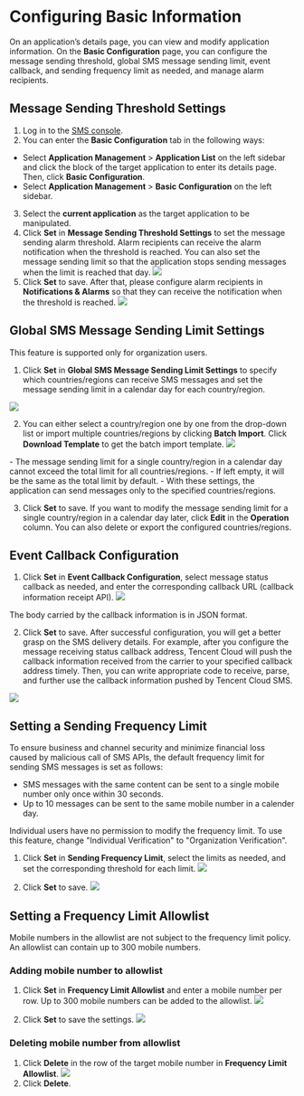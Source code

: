 # Configuring Basic Information
On an application’s details page, you can view and modify application information. On the **Basic Configuration** page, you can configure the message sending threshold, global SMS message sending limit, event callback, and sending frequency limit as needed, and manage alarm recipients.

## Message Sending Threshold Settings
1. Log in to the [SMS console](https://intl.cloud.tencent.com/login?s_url=https%3A%2F%2Fconsole.cloud.tencent.com%2Fsmsv2).
2. You can enter the **Basic Configuration** tab in the following ways:
- Select **Application Management** > **Application List** on the left sidebar and click the block of the target application to enter its details page. Then, click **Basic Configuration**.
- Select **Application Management** > **Basic Configuration** on the left sidebar.
3. Select the **current application** as the target application to be manipulated.
4. Click **Set** in **Message Sending Threshold Settings** to set the message sending alarm threshold. Alarm recipients can receive the alarm notification when the threshold is reached. You can also set the message sending limit so that the application stops sending messages when the limit is reached that day.
![](https://qcloudimg.tencent-cloud.cn/raw/dde38d44364076d2ce64eeb48ed90fc2.png)
5. Click **Set** to save.
After that, please configure alarm recipients in **Notifications & Alarms** so that they can receive the notification when the threshold is reached.
![](https://qcloudimg.tencent-cloud.cn/raw/bab6b1bc059170bad7612e7fe998911c.png)

## Global SMS Message Sending Limit Settings
<dx-alert infotype="notice" title="">
This feature is supported only for organization users.
</dx-alert>

1. Click **Set** in **Global SMS Message Sending Limit Settings** to specify which countries/regions can receive SMS messages and set the message sending limit in a calendar day for each country/region.

![](https://qcloudimg.tencent-cloud.cn/raw/004b0e6423c3214962c0d7cdad7ee984.png)

2. You can either select a country/region one by one from the drop-down list or import multiple countries/regions by clicking **Batch Import**. Click **Download Template** to get the batch import template.
![](https://qcloudimg.tencent-cloud.cn/raw/fd0ebeef9e68b6bd55e0b84e56010a7e.png)

<dx-alert infotype="notice" title="">
- The message sending limit for a single country/region in a calendar day cannot exceed the total limit for all countries/regions.
- If left empty, it will be the same as the total limit by default.
- With these settings, the application can send messages only to the specified countries/regions.
</dx-alert>

3. Click **Set** to save.
If you want to modify the message sending limit for a single country/region in a calendar day later, click **Edit** in the **Operation** column. You can also delete or export the configured countries/regions.

## Event Callback Configuration

1. Click **Set** in **Event Callback Configuration**, select message status callback as needed, and enter the corresponding callback URL (callback information receipt API).
![](https://qcloudimg.tencent-cloud.cn/raw/8df55c41c5d708b2199e21849f4bb879.png)

<dx-alert infotype="explain" title="">
The body carried by the callback information is in JSON format.
</dx-alert>

2. Click **Set** to save.
After successful configuration, you will get a better grasp on the SMS delivery details. For example, after you configure the message receiving status callback address, Tencent Cloud will push the callback information received from the carrier to your specified callback address timely. Then, you can write appropriate code to receive, parse, and further use the callback information pushed by Tencent Cloud SMS.

![](https://qcloudimg.tencent-cloud.cn/raw/c2a11dac4c5cf3a3ab6ec18b42db488b.png)

## Setting a Sending Frequency Limit
To ensure business and channel security and minimize financial loss caused by malicious call of SMS APIs, the default frequency limit for sending SMS messages is set as follows:
- SMS messages with the same content can be sent to a single mobile number only once within 30 seconds.
- Up to 10 messages can be sent to the same mobile number in a calender day.

<dx-alert infotype="notice" title="">
 Individual users have no permission to modify the frequency limit. To use this feature, change "Individual Verification" to "Organization Verification".
</dx-alert>

1. Click **Set** in **Sending Frequency Limit**, select the limits as needed, and set the corresponding threshold for each limit.
![](https://qcloudimg.tencent-cloud.cn/raw/16424c4a2e847d0ca1e4027ac3834b93.png)

2. Click **Set** to save.
![](https://qcloudimg.tencent-cloud.cn/raw/6d7f779f88d4ffb51a4fa3af5412c660.png)

## Setting a Frequency Limit Allowlist

<dx-alert infotype="explain" title="">
 Mobile numbers in the allowlist are not subject to the frequency limit policy. An allowlist can contain up to 300 mobile numbers.
</dx-alert>

### Adding mobile number to allowlist
1. Click **Set** in **Frequency Limit Allowlist** and enter a mobile number per row. Up to 300 mobile numbers can be added to the allowlist.
![](https://qcloudimg.tencent-cloud.cn/raw/1ceb74b7513e133789522bc71cdb337d.png)

2. Click **Set** to save the settings.
![](https://qcloudimg.tencent-cloud.cn/raw/72c2f32c724fc4335db26b5e1592523a.png)

### Deleting mobile number from allowlist
1. Click **Delete** in the row of the target mobile number in **Frequency Limit Allowlist**.
![](https://qcloudimg.tencent-cloud.cn/raw/12bfff56e54349fe94fb1cb7f69b03db.png)
2. Click **Delete**.




